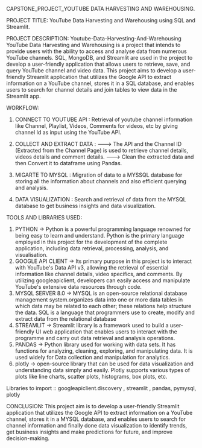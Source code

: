 CAPSTONE_PROJECT_YOUTUBE DATA HARVESTING AND WAREHOUSING.

PROJECT TITLE:
           YouTube Data Harvesting and Warehousing using SQL and Streamlit.
           
PROJECT DESCRIPTION:
          Youtube-Data-Harvesting-And-Warehousing YouTube Data Harvesting and Warehousing is a project that intends to provide users with the ability to access and analyse data from numerous YouTube channels. SQL, MongoDB, and Streamlit are used in the project to develop a user-friendly application that allows users to retrieve, save, and query YouTube channel and video data.
          This project aims to develop a user-friendly Streamlit application that utilizes the Google API to extract information on a YouTube channel, stores it in a SQL database, and enables users to search for channel details and join tables to view data in the Streamlit app.

WORKFLOW:

1. CONNECT TO YOUTUBE API : Retrieval of youtube channel information like Channel, Playlist, Videos, Comments for videos, etc by giving channel Id as input using the YouTube API.

2. COLLECT AND EXTRACT DATA : 
    ---> The API and the Channel ID (Extracted from the Channel Page) is used to retrieve channel details, 
    videos details and comment details.
    ---> Clean the extracted data and then Convert it to dataframe using Pandas.

3. MIGARTE TO MYSQL : Migration of data to a MYSSQL database for storing all the information about channels and also efficient querying and analysis.

4. DATA VISUALIZATION : Search and retrieval of data from the MYSQL database to get business insights and data visualization.

TOOLS AND LIBRARIES USED:
 1. PYTHON -> Python is a powerful programming language renowned for being easy to learn and understand. Python is the primary language employed in this project for the development of the complete application, including data retrieval, processing, analysis, and visualisation.
 2. GOOGLE API CLIENT -> Its primary purpose in this project is to interact with YouTube's Data API v3, allowing the retrieval of essential information like channel details, video specifics, and comments. By utilizing googleapiclient, developers can easily access and manipulate YouTube's extensive data resources through code.
 3. MYSQL SERVER 8.0 -> MYSQL is an open-source relational database management system.organizes data into one or more data tables in which data may be related to each other; these relations help structure the data. SQL is a language that programmers use to create, modify and extract data from the relational database
 4. STREAMLIT -> Streamlit library is a framework used to build a user-friendly UI web application that enables users to interact with the programme and carry out data retrieval and analysis operations.
 5. PANDAS -> Python library used for working with data sets. It has functions for analyzing, cleaning, exploring, and manipulating data. It is used widely for Data collection and manipulation for analytics.
 6. plotly -> open-source library that can be used for data visualization and understanding data simply and easily. Plotly supports various types of plots like line charts, scatter plots, histograms, box plots, etc.

Libraries to import :: googleapiclient.discovery , streamlit , pandas, pymysql, plotly

CONCLUSION:
        This project aim is to develop a user-friendly Streamlit application that utilizes the Google API to extract information on a YouTube channel, stores it in a MYSQL database, and enables users to search for channel information and finally done data visualization to identify trends, get business insights and make predictions for future, and improve decision-making.

